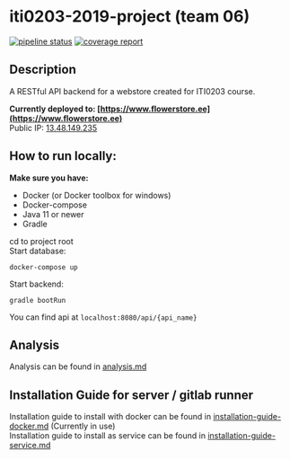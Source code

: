 # iti0203-2019-project (team 06)

[![pipeline status](https://gitlab.cs.ttu.ee/taannu/iti0203-2019-project-back/badges/master/pipeline.svg)](https://gitlab.cs.ttu.ee/taannu/iti0203-2019-project-back/commits/master)
[![coverage report](https://gitlab.cs.ttu.ee/taannu/iti0203-2019-project-back/badges/master/coverage.svg)](https://gitlab.cs.ttu.ee/taannu/iti0203-2019-project-back/commits/master)

## Description

A RESTful API backend for a webstore created for ITI0203 course.

**Currently deployed to: [https://www.flowerstore.ee](https://www.flowerstore.ee)**  
Public IP: [13.48.149.235](http://13.48.149.235) 

## How to run locally:

__Make sure you have:__
* Docker (or Docker toolbox for windows)
* Docker-compose
* Java 11 or newer
* Gradle

cd to project root <br>
Start database:

```console
docker-compose up
```
Start backend:
```console
gradle bootRun
```
You can find api at `localhost:8080/api/{api_name}`


## Analysis
Analysis can be found in [analysis.md](readme/business-analysis.md)

## Installation Guide for server / gitlab runner
Installation guide to install with docker can be found in 
[installation-guide-docker.md](readme/installation-guide-docker.md) (Currently in use)  
Installation guide to install as service can be found in 
[installation-guide-service.md](readme/installation-guide-service.md)  

